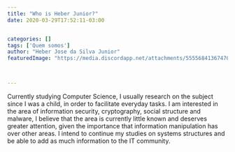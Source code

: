 ```yaml
---
title: "Who is Heber Junior?"
date: 2020-03-29T17:52:11-03:00


categories: []
tags: ['Quem somos']
author: "Heber Jose da Silva Junior"
featuredImage: "https://media.discordapp.net/attachments/555568413674700800/693950564836442214/teste1.png?width=957&height=386"



---
```




Currently studying Computer Science, I usually research on the subject since I was a child, in order to facilitate everyday tasks.
I am interested in the area of ​​information security, cryptography, social structure and malware, I believe that the area is currently little known and deserves greater attention, given the importance that information manipulation has over other areas.
I intend to continue my studies on systems structures and be able to add as much information to the IT community.